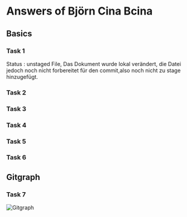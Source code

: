 # Answers of Björn Cina Bcina

## Basics
### Task 1
Status : unstaged File,
Das Dokument wurde lokal verändert, die Datei jedoch noch nicht forbereitet für den commit,also noch nicht zu stage hinzugefügt.

### Task 2

### Task 3

### Task 4

### Task 5

### Task 6

## Gitgraph

### Task 7

![Gitgraph](img/gitgraph.svg)